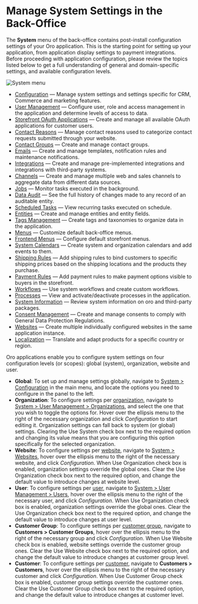 <!-- meta: description = Extensive manuals on the OroCommerce and OroCRM back-office system configuration -->

# Manage System Settings in the Back-Office

The **System** menu of the back-office contains post-install configuration settings of your Oro application. This is the starting point for setting up your application, from application display settings to payment integrations. Before proceeding with application configuration, please review the topics listed below to get a full understanding of general and domain-specific settings, and available configuration levels.

![System menu](user/img/system/configuration/system_menu.png)
* [Configuration](configuration/index.md#mc-system-configuration) — Manage system settings and settings specific for CRM, Commerce and marketing features.
* [User Management](user-management/index.md#user-guide-user-management) — Configure user, role and access management in the application and determine levels of access to data.
* [Storefront OAuth Applications](storefront-oauth-app/index.md#storefront-oauth-app) — Create and manage all available OAuth applications for customer users.
* [Contact Reasons](contact-reasons/index.md#admin-guide-contact-reasons) — Manage contact reasons used to categorize contact requests submitted through your website.
* [Contact Groups](contact-groups/index.md#contact-groups) — Create and manage contact groups.
* [Emails](emails/index.md#admin-guide-email-configuration) — Create and manage templates, notification rules and maintenance notifications.
* [Integrations](integrations/index.md#user-guide-integrations) — Create and manage pre-implemented integrations and integrations with third-party systems.
* [Channels](channels/index.md#user-guide-channels) — Create and manage multiple web and sales channels to aggregate data from different data sources.
* [Jobs](jobs/index.md#book-job-execution) — Monitor tasks executed in the background.
* [Data Audit](data-audit/index.md#user-guide-data-audit) — See the full history of changes made to any record of an auditable entity.
* [Scheduled Tasks](scheduled-tasks/index.md#book-time-based-command-execution) — View recurring tasks executed on schedule.
* [Entities](entities/index.md#doc-entities) — Create and manage entities and entity fields.
* [Tags Management](tags-management/index.md#admin-guide-tag-management) — Create tags and taxonomies to organize data in the application.
* [Menus](menus/index.md#doc-config-menus) — Customize default back-office menus.
* [Frontend Menus](frontend-menus/index.md#backend-frontend-menus) — Configure default storefront menus.
* [System Calendars](system-calendars/index.md#user-guide-calendars) — Create system and organization calendars and add events to them.
* [Shipping Rules](shipping-rules/index.md#sys-shipping-rules) — Add shipping rules to bind customers to specific shipping prices based on the shipping locations and the products they purchase.
* [Payment Rules](payment-rules/index.md#sys-payment-rules) —  Add payment rules to make payment options visible to buyers in the storefront.
* [Workflows](workflows/index.md#mc-system-wf) — Use system workflows and create custom workflows.
* [Processes](processes/index.md#user-guide-processes) — View and activate/deactivate processes in the application.
* [System Information](system-information/index.md#system-information) — Review system information on oro and third-party packages.
* [Consent Management](consent-management/index.md#system-consent-management) — Create and manage consents to comply with General Data Protection Regulations.
* [Websites](websites/index.md#system-websites) — Create multiple individually configured websites in the same application instance.
* [Localization](localization/index.md#sys-config-sysconfig-general-setup-localization) — Translate and adapt products for a specific country or region.

<a id="configuration-guide-config-levels"></a>

<a id="doc-system-configuration"></a>

Oro applications enable you to configure system settings on four configuration levels (or scopes): global (system), organization, website and user.

* **Global**: To set up and manage settings globally, navigate to [System > Configuration](configuration/index.md#mc-system-configuration) in the main menu, and locate the options you need to configure in the panel to the left.
* **Organization**: To configure settings per [organization](../../glossary.md#term-Organization), navigate to [System > User Management > Organizations](user-management/organizations/org-configuration/index.md#doc-organization-configuration), and select the one that you wish to toggle the options for. Hover over the ellipsis menu to the right of the necessary organization and click *Configuration* to start editing it. Organization settings can fall back to system (or global) settings. Clearing the Use System check box next to the required option and changing its value means that you are configuring this option specifically for the selected organization.
* **Website**: To configure settings per [website](../../glossary.md#term-Website), navigate to [System > Websites](websites/web-configuration/index.md#doc-website-configuration), hover over the ellipsis menu to the right of the necessary website, and click *Configuration*. When Use Organization check box is enabled, organization settings override the global ones. Clear the Use Organization check box next to the required option, and change the default value to introduce changes at website level.
* **User**: To configure settings per [user](../../glossary.md#term-User), navigate to [System > User Management > Users](user-management/users/configuration/index.md#doc-my-user-configuration), hover over the ellipsis menu to the right of the necessary user, and click *Configuration*. When Use Organization check box is enabled, organization settings override the global ones. Clear the Use Organization check box next to the required option, and change the default value to introduce changes at user level.
* **Customer Group**: To configure settings per [customer group](../../glossary.md#term-Customer-Group), navigate to **Customers > Customer Groups**, hover over the ellipsis menu to the right of the necessary group and click *Configuration*. When Use Website check box is enabled, website settings override the customer group ones. Clear the Use Website check box next to the required option, and change the default value to introduce changes at customer group level.
* **Customer**: To configure settings per [customer](../../glossary.md#term-Customer), navigate to **Customers > Customers**, hover over the ellipsis menu to the right of the necessary customer and click *Configuration*. When Use Customer Group check box is enabled, customer group settings override the customer ones. Clear the Use Customer Group check box next to the required option, and change the default value to introduce changes at customer level.

